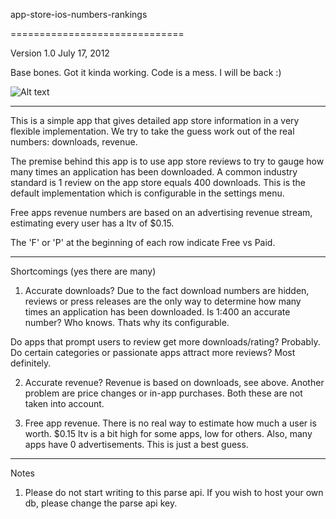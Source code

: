 app-store-ios-numbers-rankings

==============================

Version 1.0 July 17, 2012

Base bones. Got it kinda working. Code is a mess. I will be back :)

![Alt text](http://assets3.pinimg.com/upload/287315651198126405_mOHgHeCU.jpg)

------------------------------

This is a simple app that gives detailed app store information in a very flexible implementation. We try to take the guess work out of the real numbers: downloads, revenue.

The premise behind this app is to use app store reviews to try to gauge how many times an application has been downloaded. A common industry standard is 1 review on the app store equals 400 downloads. This is the default implementation which is configurable in the settings menu.

Free apps revenue numbers are based on an advertising revenue stream, estimating every user has a ltv of $0.15. 

The 'F' or 'P' at the beginning of each row indicate Free vs Paid.

------------------------------

Shortcomings (yes there are many)

1. Accurate downloads? Due to the fact download numbers are hidden, reviews or press releases are the only way to determine how many times an application has been downloaded. Is 1:400 an accurate number? Who knows. Thats why its configurable. 

Do apps that prompt users to review get more downloads/rating? Probably. Do certain categories or passionate apps attract more reviews? Most definitely. 

2. Accurate revenue? Revenue is based on downloads, see above. Another problem are price changes or in-app purchases. Both these are not taken into account.

3. Free app revenue. There is no real way to estimate how much a user is worth. $0.15 ltv is a bit high for some apps, low for others. Also, many apps have 0 advertisements. This is just a best guess.

------------------------------

Notes
1. Please do not start writing to this parse api. If you wish to host your own db, please change the parse api key. 